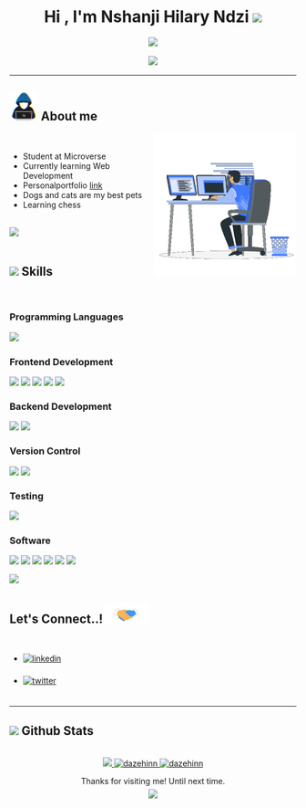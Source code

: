 <h1 align="center"><b>Hi , I'm Nshanji Hilary Ndzi </b><img src="https://media.giphy.com/media/hvRJCLFzcasrR4ia7z/giphy.gif" width="35"></h1>

<p align="center">
  <a href="https://github.com/DenverCoder1/readme-typing-svg"><img src="https://readme-typing-svg.herokuapp.com?font=Time+New+Roman&color=cyan&size=25&center=true&vCenter=true&width=600&height=100&lines=Passionate+about+coding..&hearts;++;Student+at+Microverse,;Full-stack+Developer..<3"></a>
</p>


<p align="middle">
 <img src="https://quotes-github-readme.vercel.app/api?type=horizontal&theme=light" />
</p>

<hr />



	
## <picture><img src = "https://github.com/0xAbdulKhalid/0xAbdulKhalid/raw/main/assets/mdImages/about_me.gif" width = 50px></picture> **About me**

<picture> <img align="right" src="https://github.com/0xAbdulKhalid/0xAbdulKhalid/raw/main/assets/mdImages/Right_Side.gif" width = 250px></picture>

<br>

- Student at Microverse
- Currently learning Web Development
- Personalportfolio [link](https://dazehinn.io/personal-portfolio)
- Dogs and cats are my best pets
- Learning chess
<br><br>

<img src="https://user-images.githubusercontent.com/73097560/115834477-dbab4500-a447-11eb-908a-139a6edaec5c.gif"><br><br>
## <img src="https://media2.giphy.com/media/QssGEmpkyEOhBCb7e1/giphy.gif?cid=ecf05e47a0n3gi1bfqntqmob8g9aid1oyj2wr3ds3mg700bl&rid=giphy.gif" width ="25"><b> Skills</b>
<br>


### Programming Languages
<p align="left">

  <img src="https://img.shields.io/badge/javascript-%23323330.svg?style=for-the-badge&logo=javascript&logoColor=%23F7DF1E" />
</p>

### Frontend Development
<p align="left">
  <img src="https://img.shields.io/badge/html5-%23E34F26.svg?style=for-the-badge&logo=html5&logoColor=white" />
  <img src="https://img.shields.io/badge/SASS-hotpink.svg?style=for-the-badge&logo=SASS&logoColor=white" />
  <img src="https://img.shields.io/badge/ESLint-4B3263?style=for-the-badge&logo=eslint&logoColor=white" />
  <img src="https://img.shields.io/badge/bootstrap-%23563D7C.svg?style=for-the-badge&logo=bootstrap&logoColor=white" /> 
  <img src="https://img.shields.io/badge/webpack-%238DD6F9.svg?style=for-the-badge&logo=webpack&logoColor=black" />
</p>

### Backend Development
<p align="left">
  <img src="https://img.shields.io/badge/NPM-%23CB3837.svg?style=for-the-badge&logo=npm&logoColor=white" />
  <img src="https://img.shields.io/badge/node.js-6DA55F?style=for-the-badge&logo=node.js&logoColor=white" />
</p>
<!-- 
### Database
<p align="left">
  <img src="https://img.shields.io/badge/Microsoft%20SQL%20Server-CC2927?style=for-the-badge&logo=microsoft%20sql%20server&logoColor=white" />
  <img src="https://img.shields.io/badge/Microsoft_Access-A4373A?style=for-the-badge&logo=microsoft-access&logoColor=white" />
</p> -->

<!-- ### Framework
<p align="left">
  <img src="https://img.shields.io/badge/rails-%23CC0000.svg?style=for-the-badge&logo=ruby-on-rails&logoColor=white" />
</p> -->

### Version Control
<p align="left">
  <img src="https://img.shields.io/badge/git-%23F05033.svg?style=for-the-badge&logo=git&logoColor=white" />
  <img src="https://img.shields.io/badge/github-%23121011.svg?style=for-the-badge&logo=github&logoColor=white" />
</p>

### Testing
<p align="left">
  <img src="https://img.shields.io/badge/-jest-%23C21325?style=for-the-badge&logo=jest&logoColor=white" />
</p>

### Software
<p align="left">
  <img src="https://img.shields.io/badge/Visual%20Studio%20Code-0078d7.svg?style=for-the-badge&logo=visual-studio-code&logoColor=white" />
  <img src="https://img.shields.io/badge/Microsoft_Office-D83B01?style=for-the-badge&logo=microsoft-office&logoColor=white" />
  <img src="https://img.shields.io/badge/Linux%20Mint-87CF3E?style=for-the-badge&logo=Linux%20Mint&logoColor=white" />
  <img src="https://img.shields.io/badge/Windows-0078D6?style=for-the-badge&logo=windows&logoColor=white" />
  <img src="https://img.shields.io/badge/figma-%23F24E1E.svg?style=for-the-badge&logo=figma&logoColor=white" />
  <img src="https://img.shields.io/badge/Google%20Chrome-4285F4?style=for-the-badge&logo=GoogleChrome&logoColor=white" />
</p>
<!-- # Socials -->
<!---
<p align="left"> 
  <div>
    <a href="http://wa.me/237653555688"><img src="https://img.shields.io/badge/WhatsApp-25D366?style=for-the-badge&logo=whatsapp&logoColor=white" /></a> 
    <a href="https://t.me/+237653555688"><img src="https://img.shields.io/badge/Telegram-2CA5E0?style=for-the-badge&logo=telegram&logoColor=white" /></a> 
    <a href="https://www.twitter.com/nketchogue"><img src="https://img.shields.io/badge/Twitter-%231DA1F2.svg?style=for-the-badge&logo=Twitter&logoColor=white" /></a>
     <a href="http://www.instagram.com/mpatchiehenschel"><img src="https://img.shields.io/badge/Instagram-%23E4405F.svg?style=for-the-badge&logo=Instagram&logoColor=white" /></a> 
    <a href="mailto:nkechoguemiltonh@outlook.com"><img src="https://img.shields.io/badge/Microsoft_Outlook-0078D4?style=for-the-badge&logo=microsoft-outlook&logoColor=white" /></a>
  </div>-->
  <div>
    <a href="https://www.github.com/dazehinn"><img src="https://img.shields.io/badge/github-%23121011.svg?style=for-the-badge&logo=github&logoColor=white" /></a>
    <!-- <a href="https://www.codepen.io/miltonhenschel"><img src="https://img.shields.io/badge/Codepen-000000?style=for-the-badge&logo=codepen&logoColor=white" /></a> -->
    <!-- <a href="http://www.medium.com/@nketchoguemilton"><img src="https://img.shields.io/badge/Medium-12100E?style=for-the-badge&logo=medium&logoColor=white" /></a> -->
  </div> 
<!--   <a href=""><img src="" /></a> -->
</p>

## <b> Let's Connect..!</b><img src="https://github.com/0xAbdulKhalid/0xAbdulKhalid/raw/main/assets/mdImages/handshake.gif" width ="80">
<br>
<div align='left'>

<ul>

<li>
<a href="https://www.linkedin.com/in/nshanji-hilary-ndzi-b3b8a1256/" target="_blank">
<img src="https://img.shields.io/badge/linkedin-%2300acee.svg?color=405DE6&style=for-the-badge&logo=linkedin&logoColor=white" alt=linkedin style="margin-bottom: 5px;"/>
</a>
</li>

<br>

<li>
<a href="https://twitter.com/hilaryndzi" target="_blank">
<img src="https://img.shields.io/badge/twitter-%2300acee.svg?color=1DA1F2&style=for-the-badge&logo=twitter&logoColor=white" alt=twitter style="margin-bottom: 5px;"/>
</a>
</li>

<br>

<!-- <li>
<a href="mailto:0xabdulkhalid@gmail.com" target="_blank">
<img src="https://img.shields.io/badge/mail:  0xabdulkhalid-%23EA4335.svg?style=for-the-badge&logo=yahoomail&logoColor=white" t=mail style="margin-bottom: 5px;" />
</a>
</li> -->
	
</ul>
</div>
<hr />

## <img src="https://media.giphy.com/media/iY8CRBdQXODJSCERIr/giphy.gif" width="35"><b> Github Stats </b>
<br>

<div align="center">

<a href="https://github.com/0xabdulkhalid/">
  <img src="https://github-readme-stats.vercel.app/api?username=dazehinn&include_all_commits=true&count_private=true&show_icons=true&line_height=20&title_color=7A7ADB&icon_color=2234AE&text_color=D3D3D3&bg_color=0,000000,130F40" width="450"/>
  <img src="https://github-readme-stats.vercel.app/api/top-langs?username=dazehinn&show_icons=true&locale=en&layout=compact&line_height=20&title_color=7A7ADB&icon_color=2234AE&text_color=D3D3D3&bg_color=0,000000,130F40" width="375"  alt="dazehinn"/>

<img  src="https://streak-stats.demolab.com/?user=dazehinn&show_icons=true&locale=en&layout=compact&line_height=20&title_color=7A7ADB&icon_color=2234AE&text_color=D3D3D3&bg_color=0,000000,130F40" width="375"  alt="dazehinn"/>

</a>
</div>
<p align="middle">
  Thanks for visiting me! Until next time.
  <br />
  <img align="middle" src="https://profile-counter.glitch.me/{dazehinn}/count.svg" />
</p>